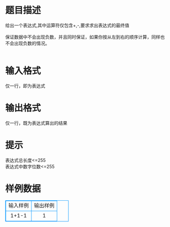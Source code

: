# 

 
 # 题目描述 
给出一个表达式,其中运算符仅包含+,-,要求求出表达式的最终值<BR><BR>保证数据中不会出现负数，并且同时保证，如果你按从左到右的顺序计算，同样也不会出现负数的情况。<BR><BR> 

 
 # 输入格式 
仅一行，即为表达式<BR> 

 
 # 输出格式 
仅一行，既为表达式算出的结果 

 
 # 提示 
表达式总长度&lt;=255<BR>表达式中数字位数&lt;=255 
# 样例数据
<style>
        table,table tr th, table tr td { border:1px solid #0094ff; }
        table { width: 200px; min-height: 25px; line-height: 25px; text-align: center; border-collapse: collapse;}   
    </style>
<table>
	<tr>
		<td>输入样例</td>
		<td>输出样例</td>
	</tr>
<tr><td>1+1-1</td><td>1</td></tr></table>

